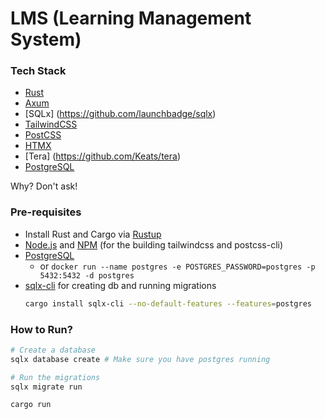 # LMS (Learning Management System)

### Tech Stack
-   [Rust](https://www.rust-lang.org/)
-   [Axum](https://github.com/tokio-rs/axum)
-   [SQLx] (https://github.com/launchbadge/sqlx)
-   [TailwindCSS](https://tailwindcss.com/)
-   [PostCSS](https://postcss.org/)
-   [HTMX](https://htmx.org/)
-   [Tera] (https://github.com/Keats/tera)
-   [PostgreSQL](https://www.postgresql.org/)

Why? Don't ask!


### Pre-requisites

-   Install Rust and Cargo via [Rustup](https://rustup.rs/)
-   [Node.js](https://nodejs.org/en/download/) and [NPM](https://www.npmjs.com/get-npm) (for the building tailwindcss and postcss-cli)
-   [PostgreSQL](https://www.postgresql.org/download/)
    -   or `docker run --name postgres -e POSTGRES_PASSWORD=postgres -p 5432:5432 -d postgres`
-   [sqlx-cli](https://github.com/launchbadge/sqlx/tree/main/sqlx-cli) for creating db and running migrations
    ```bash
    cargo install sqlx-cli --no-default-features --features=postgres
    ```

### How to Run?
```bash
# Create a database
sqlx database create # Make sure you have postgres running

# Run the migrations
sqlx migrate run

cargo run
```
